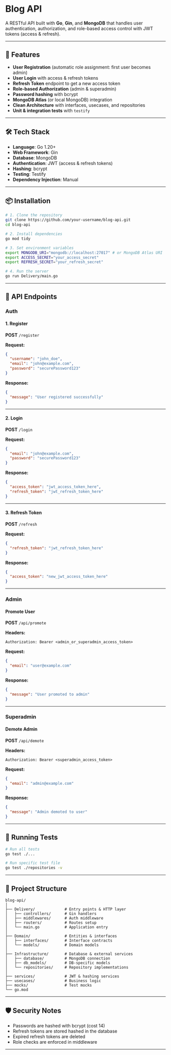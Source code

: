 # Blog API

A RESTful API built with **Go**, **Gin**, and **MongoDB** that handles user authentication, authorization, and role-based access control with JWT tokens (access & refresh).

---

## 🚀 Features

- **User Registration** (automatic role assignment: first user becomes admin)
- **User Login** with access & refresh tokens
- **Refresh Token** endpoint to get a new access token
- **Role-based Authorization** (admin & superadmin)
- **Password hashing** with bcrypt
- **MongoDB Atlas** (or local MongoDB) integration
- **Clean Architecture** with interfaces, usecases, and repositories
- **Unit & integration tests** with `testify`

---

## 🛠️ Tech Stack

- **Language**: Go 1.20+
- **Web Framework**: Gin
- **Database**: MongoDB
- **Authentication**: JWT (access & refresh tokens)
- **Hashing**: bcrypt
- **Testing**: Testify
- **Dependency Injection**: Manual

---

## 📦 Installation

```bash
# 1. Clone the repository
git clone https://github.com/your-username/blog-api.git
cd blog-api

# 2. Install dependencies
go mod tidy

# 3. Set environment variables
export MONGODB_URI="mongodb://localhost:27017" # or MongoDB Atlas URI
export ACCESS_SECRET="your_access_secret"
export REFRESH_SECRET="your_refresh_secret"

# 4. Run the server
go run Delivery/main.go
```

---

## 🔑 API Endpoints

### Auth

#### 1. Register

**POST** `/register`

**Request:**

```json
{
  "username": "john_doe",
  "email": "john@example.com",
  "password": "securePassword123"
}
```

**Response:**

```json
{
  "message": "User registered successfully"
}
```

---

#### 2. Login

**POST** `/login`

**Request:**

```json
{
  "email": "john@example.com",
  "password": "securePassword123"
}
```

**Response:**

```json
{
  "access_token": "jwt_access_token_here",
  "refresh_token": "jwt_refresh_token_here"
}
```

---

#### 3. Refresh Token

**POST** `/refresh`

**Request:**

```json
{
  "refresh_token": "jwt_refresh_token_here"
}
```

**Response:**

```json
{
  "access_token": "new_jwt_access_token_here"
}
```

---

### Admin

#### Promote User

**POST** `/api/promote`

**Headers:**

```
Authorization: Bearer <admin_or_superadmin_access_token>
```

**Request:**

```json
{
  "email": "user@example.com"
}
```

**Response:**

```json
{
  "message": "User promoted to admin"
}
```

---

### Superadmin

#### Demote Admin

**POST** `/api/demote`

**Headers:**

```
Authorization: Bearer <superadmin_access_token>
```

**Request:**

```json
{
  "email": "admin@example.com"
}
```

**Response:**

```json
{
  "message": "Admin demoted to user"
}
```

---

## 🧪 Running Tests

```bash
# Run all tests
go test ./...

# Run specific test file
go test ./repositories -v
```

---

## 📂 Project Structure

```
blog-api/
│
├── Delivery/             # Entry points & HTTP layer
│   ├── controllers/      # Gin handlers
│   ├── middlewares/      # Auth middleware
│   ├── routers/          # Routes setup
│   └── main.go           # Application entry
│
├── Domain/               # Entities & interfaces
│   ├── interfaces/       # Interface contracts
│   └── models/           # Domain models
│
├── Infrastructure/       # Database & external services
│   ├── database/         # MongoDB connection
│   ├── db_models/        # DB-specific models
│   └── repositories/     # Repository implementations
│
├── services/             # JWT & hashing services
├── usecases/             # Business logic
├── mocks/                # Test mocks
└── go.mod
```

---

## 🛡️ Security Notes

- Passwords are hashed with bcrypt (cost 14)
- Refresh tokens are stored hashed in the database
- Expired refresh tokens are deleted
- Role checks are enforced in middleware

---
